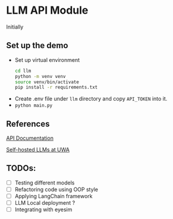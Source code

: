 # LLM API Module

Initially

## Set up the demo

 - Set up virtual environment
    ```bash
    cd llm
    python -m venv venv
    source venv/bin/activate
    pip install -r requirements.txt
    ```
 - Create .env file under `llm` directory and copy `API_TOKEN` into it.
 - `python main.py`

## References

[API Documentation](https://api.nlp-tlp.org/redoc/#tag/queue_task)

[Self-hosted LLMs at UWA](https://uwa-nlp-tlp.gitbook.io/llm-tutorial)



## TODOs:

 - [ ] Testing different models
 - [ ] Refactoring code using OOP style
 - [ ] Applying LangChain framework
 - [ ] LLM Local deployment ?
 - [ ] Integrating with eyesim